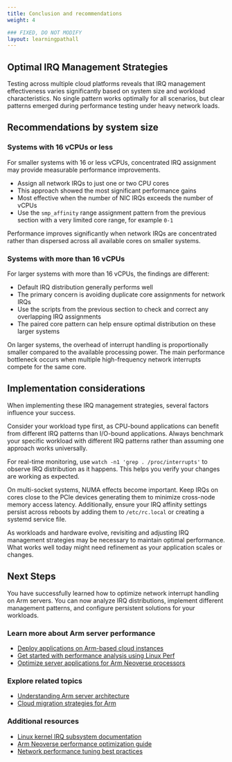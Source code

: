 ```yaml
---
title: Conclusion and recommendations
weight: 4

### FIXED, DO NOT MODIFY
layout: learningpathall
---
```


## Optimal IRQ Management Strategies

Testing across multiple cloud platforms reveals that IRQ management effectiveness varies significantly based on system size and workload characteristics. No single pattern works optimally for all scenarios, but clear patterns emerged during performance testing under heavy network loads.

## Recommendations by system size

### Systems with 16 vCPUs or less

For smaller systems with 16 or less vCPUs, concentrated IRQ assignment may provide measurable performance improvements.

- Assign all network IRQs to just one or two CPU cores
- This approach showed the most significant performance gains
- Most effective when the number of NIC IRQs exceeds the number of vCPUs
- Use the `smp_affinity` range assignment pattern from the previous section with a very limited core range, for example `0-1`

Performance improves significantly when network IRQs are concentrated rather than dispersed across all available cores on smaller systems. 

### Systems with more than 16 vCPUs

For larger systems with more than 16 vCPUs, the findings are different:

- Default IRQ distribution generally performs well
- The primary concern is avoiding duplicate core assignments for network IRQs
- Use the scripts from the previous section to check and correct any overlapping IRQ assignments
- The paired core pattern can help ensure optimal distribution on these larger systems

On larger systems, the overhead of interrupt handling is proportionally smaller compared to the available processing power. The main performance bottleneck occurs when multiple high-frequency network interrupts compete for the same core.

## Implementation considerations

When implementing these IRQ management strategies, several factors influence your success.

Consider your workload type first, as CPU-bound applications can benefit from different IRQ patterns than I/O-bound applications. Always benchmark your specific workload with different IRQ patterns rather than assuming one approach works universally.

For real-time monitoring, use `watch -n1 'grep . /proc/interrupts'` to observe IRQ distribution as it happens. This helps you verify your changes are working as expected.

On multi-socket systems, NUMA effects become important. Keep IRQs on cores close to the PCIe devices generating them to minimize cross-node memory access latency. Additionally, ensure your IRQ affinity settings persist across reboots by adding them to `/etc/rc.local` or creating a systemd service file.

As workloads and hardware evolve, revisiting and adjusting IRQ management strategies may be necessary to maintain optimal performance. What works well today might need refinement as your application scales or changes.

## Next Steps

You have successfully learned how to optimize network interrupt handling on Arm servers. You can now analyze IRQ distributions, implement different management patterns, and configure persistent solutions for your workloads.

### Learn more about Arm server performance

* [Deploy applications on Arm-based cloud instances](../csp/)
* [Get started with performance analysis using Linux Perf](../../../install-guides/perf/)
* [Optimize server applications for Arm Neoverse processors](../mongodb/)

### Explore related topics

* [Understanding Arm server architecture](../arm-cloud-native-performance/)
* [Cloud migration strategies for Arm](../migration/)

### Additional resources

* [Linux kernel IRQ subsystem documentation](https://www.kernel.org/doc/html/latest/core-api/irq/index.html)
* [Arm Neoverse performance optimization guide](https://developer.arm.com/documentation/)
* [Network performance tuning best practices](https://access.redhat.com/documentation/en-us/red_hat_enterprise_linux/8/html/monitoring_and_managing_system_status_and_performance/)